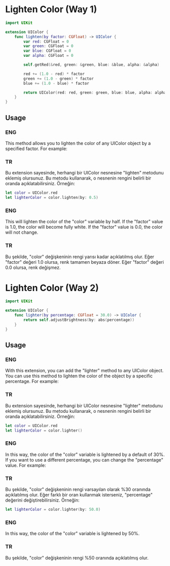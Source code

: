 # Lighten Color (Way 1)

```swift
import UIKit

extension UIColor {
    func lighten(by factor: CGFloat) -> UIColor {
        var red: CGFloat = 0
        var green: CGFloat = 0
        var blue: CGFloat = 0
        var alpha: CGFloat = 0

        self.getRed(&red, green: &green, blue: &blue, alpha: &alpha)

        red += (1.0 - red) * factor
        green += (1.0 - green) * factor
        blue += (1.0 - blue) * factor

        return UIColor(red: red, green: green, blue: blue, alpha: alpha)
    }
}
```

## Usage

### ENG

This method allows you to lighten the color of any UIColor object by a specified factor. For example:

### TR

Bu extension sayesinde, herhangi bir UIColor nesnesine "lighten" metodunu eklemiş olursunuz. Bu metodu kullanarak, o nesnenin rengini belirli bir oranda açıklatabilirsiniz. Örneğin:

```swift
let color = UIColor.red
let lighterColor = color.lighten(by: 0.5)
```

### ENG

This will lighten the color of the "color" variable by half. If the "factor" value is 1.0, the color will become fully white. If the "factor" value is 0.0, the color will not change.

### TR

Bu şekilde, "color" değişkeninin rengi yarısı kadar açıklatılmış olur. Eğer "factor" değeri 1.0 olursa, renk tamamen beyaza döner. Eğer "factor" değeri 0.0 olursa, renk değişmez.

# Lighten Color (Way 2)

```swift
import UIKit

extension UIColor {
    func lighter(by percentage: CGFloat = 30.0) -> UIColor {
        return self.adjustBrightness(by: abs(percentage))
    }
}

```

## Usage

### ENG

With this extension, you can add the "lighter" method to any UIColor object. You can use this method to lighten the color of the object by a specific percentage. For example:

### TR

Bu extension sayesinde, herhangi bir UIColor nesnesine "lighter" metodunu eklemiş olursunuz. Bu metodu kullanarak, o nesnenin rengini belirli bir oranda açıklatabilirsiniz. Örneğin:

```swift
let color = UIColor.red
let lighterColor = color.lighter()

```

### ENG

In this way, the color of the "color" variable is lightened by a default of 30%. If you want to use a different percentage, you can change the "percentage" value. For example:

### TR

Bu şekilde, "color" değişkeninin rengi varsayılan olarak %30 oranında açıklatılmış olur. Eğer farklı bir oran kullanmak isterseniz, "percentage" değerini değiştirebilirsiniz. Örneğin:

```swift
let lighterColor = color.lighter(by: 50.0)


```

### ENG

In this way, the color of the "color" variable is lightened by 50%.

### TR

Bu şekilde, "color" değişkeninin rengi %50 oranında açıklatılmış olur.
